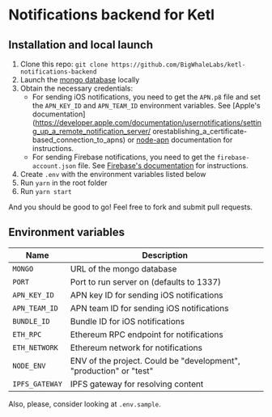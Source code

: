 # Notifications backend for Ketl

## Installation and local launch

1. Clone this repo: `git clone https://github.com/BigWhaleLabs/ketl-notifications-backend`
2. Launch the [mongo database](https://www.mongodb.com/) locally
3. Obtain the necessary credentials:
   - For sending iOS notifications, you need to get the `APN.p8` file and set the `APN_KEY_ID` and `APN_TEAM_ID` environment variables. See [Apple's documentation](https://developer.apple.com/documentation/usernotifications/setting_up_a_remote_notification_server/ orestablishing_a_certificate-based_connection_to_apns) or [node-apn](https://github.com/node-apn/node-apn/blob/master/doc/provider.markdown) documentation for instructions.
   - For sending Firebase notifications, you need to get the `firebase-account.json` file. See [Firebase's documentation](https://firebase.google.com/docs/admin/setup#initialize_the_sdk) for instructions.
4. Create `.env` with the environment variables listed below
5. Run `yarn` in the root folder
6. Run `yarn start`

And you should be good to go! Feel free to fork and submit pull requests.

## Environment variables

| Name           | Description                                                        |
| -------------- | ------------------------------------------------------------------ |
| `MONGO`        | URL of the mongo database                                          |
| `PORT`         | Port to run server on (defaults to 1337)                           |
| `APN_KEY_ID`   | APN key ID for sending iOS notifications                           |
| `APN_TEAM_ID`  | APN team ID for sending iOS notifications                          |
| `BUNDLE_ID`    | Bundle ID for iOS notifications                                    |
| `ETH_RPC`      | Ethereum RPC endpoint for notifications                            |
| `ETH_NETWORK`  | Ethereum network for notifications                                 |
| `NODE_ENV`     | ENV of the project. Could be "development", "production" or "test" |
| `IPFS_GATEWAY` | IPFS gateway for resolving content                                 |

Also, please, consider looking at `.env.sample`.
